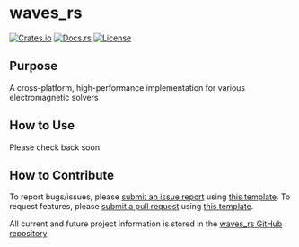# waves_rs

[![Crates.io](https://img.shields.io/crates/v/waves_rs)](https://crates.io/crates/waves_rs)
[![Docs.rs](https://img.shields.io/docsrs/waves_rs)](https://docs.rs/crate/waves_rs)
[![License](https://img.shields.io/crates/l/waves_rs)](https://github.com/samwyss/waves_rs)

## Purpose
A cross-platform, high-performance implementation for various electromagnetic solvers

## How to Use
Please check back soon

## How to Contribute
To report bugs/issues, please [submit an issue report](https://github.com/samwyss/waves_rs/issues) using [this template](.github/templates/issue_report.md). To request features, please [submit a pull request](https://github.com/samwyss/waves_rs/pulls) using [this template](./.github/templates/pull_request.md).
 
All current and future project information is stored in the [waves_rs GitHub repository](https://github.com/samwyss/waves_rs)
